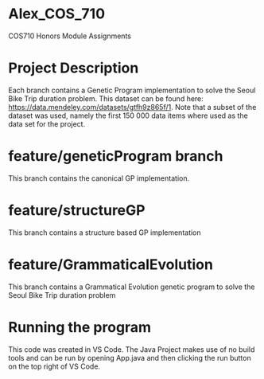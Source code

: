 # Alex_COS_710
COS710 Honors Module Assignments
# Project Description
Each branch contains a Genetic Program implementation to solve the Seoul Bike Trip duration problem. This dataset can be found here: https://data.mendeley.com/datasets/gtfh9z865f/1. 
Note that a subset of the dataset was used, namely the first 150 000 data items where used as the data set for the project.

# feature/geneticProgram branch
This branch contains the canonical GP implementation.

# feature/structureGP
This branch contains a structure based GP implementation

# feature/GrammaticalEvolution
This branch contains a Grammatical Evolution genetic program to solve the Seoul Bike Trip duration problem

# Running the program
This code was created in VS Code. The Java Project makes use of no build tools and can be run by opening App.java and then clicking the run button on the top right of VS Code.
